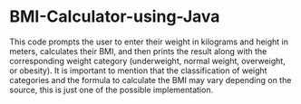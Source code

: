 # BMI-Calculator-using-Java
This code prompts the user to enter their weight in kilograms and height in meters, calculates their BMI, and then prints the result along with the corresponding weight category (underweight, normal weight, overweight, or obesity).
It is important to mention that the classification of weight categories and the formula to calculate the BMI may vary depending on the source, this is just one of the possible implementation.
